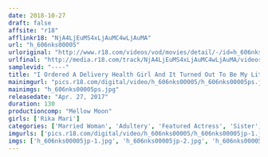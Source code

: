```yaml
---
date: 2018-10-27
draft: false
affsite: "r18"
afflinkr18: "NjA4LjEuMS4xLjAuMC4wLjAuMA"
url: "h_606nks00005"
urloriginal: "http://www.r18.com/videos/vod/movies/detail/-/id=h_606nks00005"
urlfinal: "http://media.r18.com/track/NjA4LjEuMS4xLjAuMC4wLjAuMA/videos/vod/movies/detail/-/id=h_606nks00005"
samplevid: "----"
title: "I Ordered A Delivery Health Girl And It Turned Out To Be My Little Brother's Wife Now That I Knew Her Secret, I Could Have All The Creampie Sex I Wanted Rika Mari"
mainimgurl: "pics.r18.com/digital/video/h_606nks00005/h_606nks00005ps.jpg"
mainimgs: "h_606nks00005ps.jpg"
releasedate: "Apr. 27, 2017"
duration: 130
productioncomp: "Mellow Moon"
girls: ['Rika Mari']
categories: ['Married Woman', 'Adultery', 'Featured Actress', 'Sister', 'Cheating Wife', 'Creampie', 'Hi-Def']
imgurls: ['pics.r18.com/digital/video/h_606nks00005/h_606nks00005jp-1.jpg', 'pics.r18.com/digital/video/h_606nks00005/h_606nks00005jp-2.jpg', 'pics.r18.com/digital/video/h_606nks00005/h_606nks00005jp-3.jpg', 'pics.r18.com/digital/video/h_606nks00005/h_606nks00005jp-4.jpg', 'pics.r18.com/digital/video/h_606nks00005/h_606nks00005jp-5.jpg', 'pics.r18.com/digital/video/h_606nks00005/h_606nks00005jp-6.jpg', 'pics.r18.com/digital/video/h_606nks00005/h_606nks00005jp-7.jpg', 'pics.r18.com/digital/video/h_606nks00005/h_606nks00005jp-8.jpg', 'pics.r18.com/digital/video/h_606nks00005/h_606nks00005jp-9.jpg', 'pics.r18.com/digital/video/h_606nks00005/h_606nks00005jp-10.jpg', 'pics.r18.com/digital/video/h_606nks00005/h_606nks00005jp-11.jpg', 'pics.r18.com/digital/video/h_606nks00005/h_606nks00005jp-12.jpg', 'pics.r18.com/digital/video/h_606nks00005/h_606nks00005jp-13.jpg', 'pics.r18.com/digital/video/h_606nks00005/h_606nks00005jp-14.jpg', 'pics.r18.com/digital/video/h_606nks00005/h_606nks00005jp-15.jpg', 'pics.r18.com/digital/video/h_606nks00005/h_606nks00005jp-16.jpg', 'pics.r18.com/digital/video/h_606nks00005/h_606nks00005jp-17.jpg', 'pics.r18.com/digital/video/h_606nks00005/h_606nks00005jp-18.jpg', 'pics.r18.com/digital/video/h_606nks00005/h_606nks00005jp-19.jpg', 'pics.r18.com/digital/video/h_606nks00005/h_606nks00005jp-20.jpg']
imgs: ['h_606nks00005jp-1.jpg', 'h_606nks00005jp-2.jpg', 'h_606nks00005jp-3.jpg', 'h_606nks00005jp-4.jpg', 'h_606nks00005jp-5.jpg', 'h_606nks00005jp-6.jpg', 'h_606nks00005jp-7.jpg', 'h_606nks00005jp-8.jpg', 'h_606nks00005jp-9.jpg', 'h_606nks00005jp-10.jpg', 'h_606nks00005jp-11.jpg', 'h_606nks00005jp-12.jpg', 'h_606nks00005jp-13.jpg', 'h_606nks00005jp-14.jpg', 'h_606nks00005jp-15.jpg', 'h_606nks00005jp-16.jpg', 'h_606nks00005jp-17.jpg', 'h_606nks00005jp-18.jpg', 'h_606nks00005jp-19.jpg', 'h_606nks00005jp-20.jpg']
---
```

